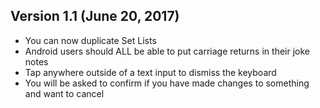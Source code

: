 ## Version 1.1 (June 20, 2017)

- You can now duplicate Set Lists
- Android users should ALL be able to put carriage returns in their joke notes
- Tap anywhere outside of a text input to dismiss the keyboard
- You will be asked to confirm if you have made changes to something and want to cancel
